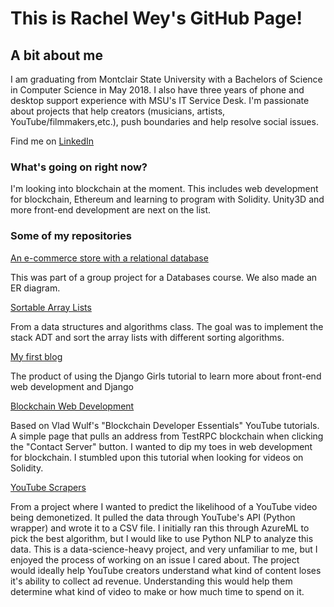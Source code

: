 # This is Rachel Wey's GitHub Page!

## A bit about me

I am graduating from Montclair State University with a Bachelors of Science in Computer Science in May 2018.
I also have three years of phone and desktop support experience with MSU's IT Service Desk.
I'm passionate about projects that help creators (musicians, artists, YouTube/filmmakers,etc.), push boundaries and help resolve social issues.

Find me on [LinkedIn](https://www.linkedin.com/in/rachel-wey-990b12150/)

### What's going on right now?

I'm looking into blockchain at the moment.
This includes web development for blockchain, Ethereum and learning to program with Solidity.
Unity3D and more front-end development are next on the list.

### Some of my repositories

[An e-commerce store with a relational database](https://github.com/rachel-w/Bobs-Music-Store)

This was part of a group project for a Databases course. We also made an ER diagram.


[Sortable Array Lists](https://github.com/rachel-w/sortable-array-lists)

From a data structures and algorithms class. 
The goal was to implement the stack ADT and sort the array lists with different sorting algorithms.


[My first blog](https://github.com/rachel-w/my-first-blog)

The product of using the Django Girls tutorial to learn more about front-end web development and Django

[Blockchain Web Development](https://github.com/rachel-w/blockchainWeb)

Based on Vlad Wulf's "Blockchain Developer Essentials" YouTube tutorials.
A simple page that pulls an address from TestRPC blockchain when clicking the "Contact Server" button. I wanted to dip my toes in web development for blockchain. I stumbled upon this tutorial when looking for videos on Solidity.

[YouTube Scrapers](https://github.com/rachel-w/YouTubeCategorize)

From a project where I wanted to predict the likelihood of a YouTube video being demonetized.
It pulled the data through YouTube's API (Python wrapper) and wrote it to a CSV file.
I initially ran this through AzureML to pick the best algorithm, but I would like to use Python NLP to analyze this data.
This is a data-science-heavy project, and very unfamiliar to me, but I enjoyed the process of working on an issue I cared about.
The project would ideally help YouTube creators understand what kind of content loses it's ability to collect ad revenue.
Understanding this would help them determine what kind of video to make or how much time to spend on it.
